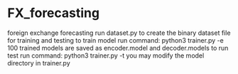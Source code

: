 # FX_forecasting
foreign exchange forecasting
run dataset.py to create the binary dataset file for training and testing
to train model run command:
python3 trainer.py -e 100
trained models are saved as encoder.model and decoder.models
to run test run command:
python3 trainer.py -t you may modify the model directory in trainer.py
